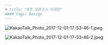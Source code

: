```yaml
---
# title: "9조 오픈소스 디자인"
#### tags: Design
---
```


![KakaoTalk_Photo_2017-12-01-17-53-46-1.jpeg](/Users/choejundu/Downloads/KakaoTalk_Photo_2017-12-01-17-53-46-1.jpeg)

![KakaoTalk_Photo_2017-12-01-17-53-46-2.jpeg](/Users/choejundu/Downloads/KakaoTalk_Photo_2017-12-01-17-53-46-2.jpeg)
